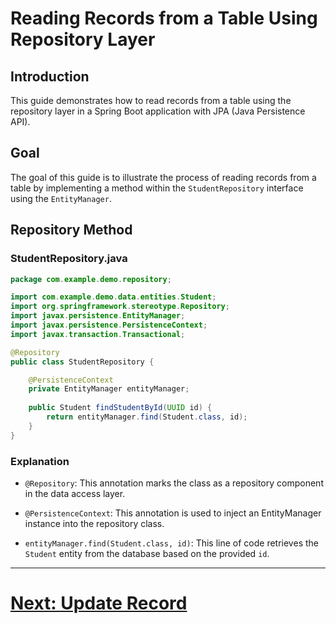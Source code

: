# Reading Records from a Table Using Repository Layer

## Introduction

This guide demonstrates how to read records from a table using the repository layer in a Spring Boot application with JPA (Java Persistence API).

## Goal

The goal of this guide is to illustrate the process of reading records from a table by implementing a method within the `StudentRepository` interface using the `EntityManager`.

## Repository Method

### StudentRepository.java

```java
package com.example.demo.repository;

import com.example.demo.data.entities.Student;
import org.springframework.stereotype.Repository;
import javax.persistence.EntityManager;
import javax.persistence.PersistenceContext;
import javax.transaction.Transactional;

@Repository
public class StudentRepository {

    @PersistenceContext
    private EntityManager entityManager;
    
    public Student findStudentById(UUID id) {
        return entityManager.find(Student.class, id);
    }
}
```

### Explanation

- `@Repository`: This annotation marks the class as a repository component in the data access layer.

- `@PersistenceContext`: This annotation is used to inject an EntityManager instance into the repository class.

- `entityManager.find(Student.class, id)`: This line of code retrieves the `Student` entity from the database based on the provided `id`.

---

# [Next: Update Record](update.md)
